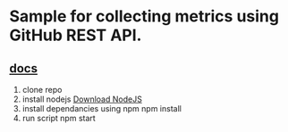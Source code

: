 # Sample for collecting metrics using GitHub REST API.

## [docs](https://docs.github.com/en/enterprise-cloud@latest/rest/code-scanning/code-scanning?apiVersion=2022-11-28#list-code-scanning-alerts-for-an-organization)

1) clone repo
2) install nodejs
 [Download NodeJS](https://nodejs.org/en/download/)
3) install dependancies using npm
 npm install
4) run script
 npm start
